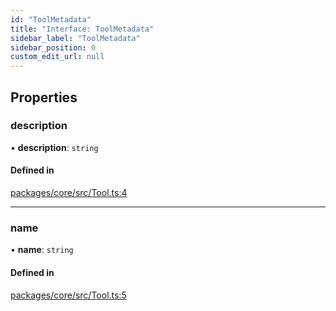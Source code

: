 ```yaml
---
id: "ToolMetadata"
title: "Interface: ToolMetadata"
sidebar_label: "ToolMetadata"
sidebar_position: 0
custom_edit_url: null
---
```


## Properties

### description

• **description**: `string`

#### Defined in

[packages/core/src/Tool.ts:4](https://github.com/run-llama/LlamaIndexTS/blob/f0be933/packages/core/src/Tool.ts#L4)

---

### name

• **name**: `string`

#### Defined in

[packages/core/src/Tool.ts:5](https://github.com/run-llama/LlamaIndexTS/blob/f0be933/packages/core/src/Tool.ts#L5)
